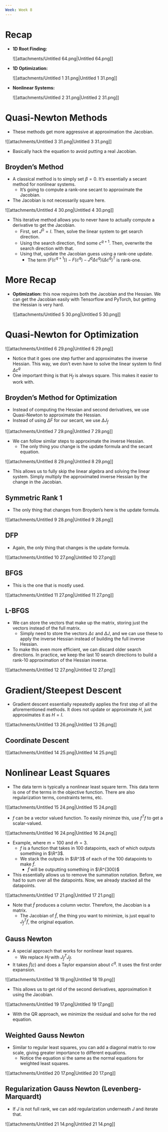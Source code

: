 ```yaml
---
Week: Week 8
---
```

# Recap

- **1D Root Finding:**
    
    ![[attachments/Untitled 64.png|Untitled 64.png]]
    
- **1D Optimization:**
    
    ![[attachments/Untitled 1 31.png|Untitled 1 31.png]]
    
- **Nonlinear Systems:**
    
    ![[attachments/Untitled 2 31.png|Untitled 2 31.png]]
    

# Quasi-Newton Methods

- These methods get more aggressive at approximation the Jacobian.

![[attachments/Untitled 3 31.png|Untitled 3 31.png]]

- Basically hack the equation to avoid putting a real Jacobian.

## Broyden’s Method

- A classical method is to simply set $\beta = 0$﻿. It’s essentially a secant method for nonlinear systems.
    - It’s going to compute a rank-one secant to approximate the Jacobian.
- The Jacobian is not necessarily square here.

![[attachments/Untitled 4 30.png|Untitled 4 30.png]]

- This iterative method allows you to never have to actually compute a derivative to get the Jacobian.
    - First, set $J^0 = I$﻿. Then, solve the linear system to get search direction.
    - Using the search direction, find some $c^{q+1}$﻿. Then, overwrite the search direction with that.
    - Using that, update the Jacobian guess using a rank-one update.
        - The term $(F(c^{q+1})) - F(c^q) - J^q \Delta c^q)(\Delta c^q)^T$﻿ is rank-one.

# More Recap

- **Optimization:** this now requires both the Jacobian and the Hessian. We can get the Jacobian easily with Tensorflow and PyTorch, but getting the Hessian is very hard.
    
    ![[attachments/Untitled 5 30.png|Untitled 5 30.png]]
    

# Quasi-Newton for Optimization

![[attachments/Untitled 6 29.png|Untitled 6 29.png]]

- Notice that it goes one step further and approximates the inverse Hessian. This way, we don’t even have to solve the linear system to find $\Delta c^q$﻿
- One important thing is that $H_f$﻿ is always square. This makes it easier to work with.

## Broyden’s Method for Optimization

- Instead of computing the Hessian and second derivatives, we use Quasi-Newton to approximate the Hessian.
- Instead of using $\Delta F$﻿ for our secant, we use $\Delta J_f$﻿

![[attachments/Untitled 7 29.png|Untitled 7 29.png]]

- We can follow similar steps to approximate the inverse Hessian.
    - The only thing you change is the update formula and the secant equation.

![[attachments/Untitled 8 29.png|Untitled 8 29.png]]

- This allows us to fully skip the linear algebra and solving the linear system. Simply multiply the approximated inverse Hessian by the change in the Jacobian.

## Symmetric Rank 1

- The only thing that changes from Broyden’s here is the update formula.

![[attachments/Untitled 9 28.png|Untitled 9 28.png]]

## DFP

- Again, the only thing that changes is the update formula.

![[attachments/Untitled 10 27.png|Untitled 10 27.png]]

## BFGS

- This is the one that is mostly used.

![[attachments/Untitled 11 27.png|Untitled 11 27.png]]

## L-BFGS

- We can store the vectors that make up the matrix, storing just the vectors instead of the full matrix.
    - Simply need to store the vectors $\Delta c$﻿ and $\Delta J$﻿, and we can use these to apply the inverse Hessian instead of building the full inverse Hessian.
- To make this even more efficient, we can discard older search directions. In practice, we keep the last 10 search directions to build a rank-10 approximation of the Hessian inverse.

![[attachments/Untitled 12 27.png|Untitled 12 27.png]]

# Gradient/Steepest Descent

- Gradient descent essentially repeatedly applies the first step of all the aforementioned methods. It does not update or approximate $H$﻿, just approximates it as $H = I$﻿.

![[attachments/Untitled 13 26.png|Untitled 13 26.png]]

## Coordinate Descent

![[attachments/Untitled 14 25.png|Untitled 14 25.png]]

# Nonlinear Least Squares

- The data term is typically a nonlinear least square term. This data term is one of the terms in the objective function. There are also regularization terms, constraints terms, etc.

![[attachments/Untitled 15 24.png|Untitled 15 24.png]]

- $f$﻿ can be a vector valued function. To easily minimze this, use $f^Tf$﻿ to get a scalar-valued.

![[attachments/Untitled 16 24.png|Untitled 16 24.png]]

- Example, where $m = 100$﻿ and $\hat{m} = 3$﻿.
    - $f$﻿ is a function that takes in 100 datapoints, each of which outputs something in $\R^3$﻿.
    - We stack the outputs in $\R^3$﻿ of each of the 100 datapoints to make $\tilde{f}$﻿.
        - $\tilde{f}$﻿ will be outputting something in $\R^{300}$﻿
- This essentially allows us to remove the summation notation. Before, we had to sum over all the datapoints. Now, we already stacked all the datapoints.

![[attachments/Untitled 17 21.png|Untitled 17 21.png]]

- Note that $\tilde{f}$﻿ produces a column vector. Therefore, the Jacobian is a matrix.
    - The Jacobian of $\hat{f}$﻿, the thing you want to minimize, is just equal to $J_{\tilde{f}}^T \tilde{f}$﻿, the original equation.

## Gauss Newton

- A special approach that works for nonlinear least squares.
    - We replace $H_{\hat{f}}$﻿ with $J_{\tilde{f}}^T J_{\tilde{f}}$﻿.
- It takes $\tilde{f}(c)$﻿ and does a Taylor expansion about $c^q$﻿. It uses the first order expansion.

![[attachments/Untitled 18 19.png|Untitled 18 19.png]]

- This allows us to get rid of the second derivatives, approximation it using the Jacobian.

![[attachments/Untitled 19 17.png|Untitled 19 17.png]]

- With the QR approach, we minimize the residual and solve for the red equation.

## Weighted Gauss Newton

- Similar to regular least squares, you can add a diagonal matrix to row scale, giving greater importance to different equations.
    - Notice the equation si the same as the normal equations for weighted least squares.

![[attachments/Untitled 20 17.png|Untitled 20 17.png]]

## Regularization Gauss Newton (Levenberg-Marquardt)

- If $J$﻿ is not full rank, we can add regularization underneath $J$﻿ and iterate that.

![[attachments/Untitled 21 14.png|Untitled 21 14.png]]